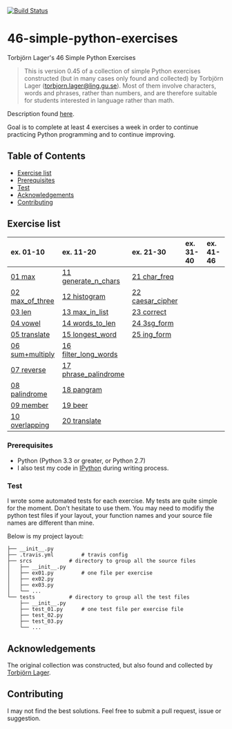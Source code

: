 [![Build Status](https://travis-ci.org/rrsw/46-simple-python-exercises.svg?branch=master)](https://travis-ci.org/rrsw/46-simple-python-exercises)

# 46-simple-python-exercises

Torbjörn Lager's 46 Simple Python Exercises

>This is version 0.45 of a collection of simple Python exercises constructed (but in many cases only found and collected) by Torbjörn Lager (torbjorn.lager@ling.gu.se). Most of them involve characters, words and phrases, rather than numbers, and are therefore suitable for students interested in language rather than math.

Description found [here](http://easyprog99.blogspot.com/2017/02/46-simple-python-exercises.html).

Goal is to complete at least 4 exercises a week in order to continue practicing Python programming and to continue improving.

## Table of Contents

- [Exercise list](#exercise-list)
- [Prerequisites](#prerequisites)
- [Test](#test)
- [Acknowledgements](#acknowledgements)
- [Contributing](#contributing)

## Exercise list

|ex. 01-10|ex. 11-20|ex. 21-30|ex. 31-40|ex. 41-46|
|:---|:---|:---|:---|:---|
|[01 max](srcs/ex01.py)|[11 generate_n_chars](srcs/ex11.py)|[21 char_freq](srcs/ex21.py)|  |  |
|[02 max_of_three](srcs/ex02.py)|[12 histogram](ex12.py)|[22 caesar_cipher](srcs/ex22.py)|  |  |
|[03 len](srcs/ex03.py)|[13 max_in_list](srcs/ex13.py)|[23 correct](srcs/ex23.py)|  |  |
|[04 vowel](srcs/ex04.py)|[14 words_to_len](srcs/ex14.py)|[24 3sg_form](srcs/ex24.py)|  |  |
|[05 translate](srcs/ex05.py)|[15 longest_word](srcs/ex15.py)|[25 ing_form](srcs/ex25.py)|  |  |
|[06 sum+multiply](srcs/ex06.py)|[16 filter_long_words](srcs/ex16.py)|  |  |  |
|[07 reverse](srcs/ex07.py)|[17 phrase_palindrome](srcs/ex17.py)|  |  |  |
|[08 palindrome](srcs/ex08.py)|[18 pangram](srcs/ex18.py)|  |  |  |
|[09 member](srcs/ex09.py) |[19 beer](srcs/ex19.py)|  |  |  |
|[10 overlapping](srcs/ex10.py)|[20 translate](srcs/ex20.py)|  |  |  |


### Prerequisites

* Python (Python 3.3 or greater, or Python 2.7)
* I also test my code in [IPython](https://ipython.org/install.html) during writing process.

### Test

I wrote some automated tests for each exercise. My tests are quite simple for the moment. Don't hesitate to use them. You may need to modifiy the python test files if your layout, your function names and your source file names are different than mine.

Below is my project layout:

```
├── __init__.py
├── .travis.yml			# travis config
├── srcs			# directory to group all the source files
│   ├── __init__.py
│   ├── ex01.py			# one file per exercise
│   ├── ex02.py
│   ├── ex03.py
│   └── ...
└── tests			# directory to group all the test files
    ├── __init__.py
    ├── test_01.py		# one test file per exercise file
    ├── test_02.py
    ├── test_03.py
    └── ...
```

## Acknowledgements

The original collection was constructed, but also found and collected by [Torbjörn Lager](https://www.gu.se/english/about_the_university/staff/?languageId=100001&userId=xlagto).

## Contributing

I may not find the best solutions. Feel free to submit a pull request, issue or suggestion.
